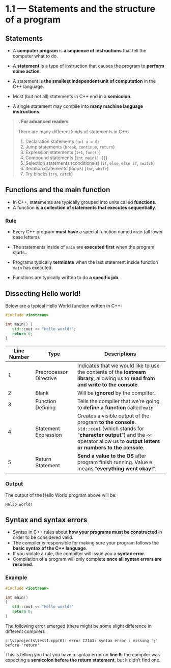 # 1.1 — Statements and the structure of a program

## Statements

- A **computer program** is **a sequence of instructions** that tell the computer what to do.

- A **statement** is a type of instruction that causes the program to **perform some action**.

- A statement is **the smallest independent unit of computation** in the C++ language.

- Most (but not all) statements in C++ end in a **semicolon**.

- A single statement may compile into **many machine language instructions**.

> 💡**For advanced readers**
>
> There are many different kinds of statements in C++:
>
> 1. Declaration statements (`int x = 0`)
> 2. Jump statements (`break`, `continue`, `return`)
> 3. Expression statements (`1+1`, `func()`)
> 4. Compound statements (`int main() {}`)
> 5. Selection statements (conditionals) (`if`, `else`, `else if`, `switch`)
> 6. Iteration statements (loops) (`for`, `while`)
> 7. Try blocks (`try`, `catch`)

## Functions and the main function

- In C++, statements are typically grouped into units called **functions**.
- A function is **a collection of statements that executes sequentially**.

### Rule

- Every C++ program **must have** a special function named `main` (all lower case letters).
- The statements inside of `main` are **executed first** when the program starts..

- Programs typically **terminate** when the last statement inside function `main` has executed.

- Functions are typically written to do **a specific job**.

## Dissecting Hello world!

Below are a typical Hello World function written in C++:

```cpp
#include <iostream>

int main() {
   std::cout << "Hello world!";
   return 0;
}
```

| Line Number | Type                   | Descriptions                                                 |
| ----------- | ---------------------- | ------------------------------------------------------------ |
| 1           | Preprocessor Directive | Indicates that we would like to use the contents of the **iostream library**, allowing us to **read from and write to the console**. |
| 2           | Blank                  | Will be **ignored** by the compilter.                        |
| 3           | Function Defining      | Tells the compiler that we’re going to **define a function** called `main` |
| 4           | Statement Expression   | Creates a visible output of the program **to the console**.<br />`std::cout` (which stands for “**character output**”) and the `<<` operator allow us to **output letters or numbers to the console**. |
| 5           | Return Statement       | **Send a value to the OS** after program finish running. Value `0` means “**everything went okay!**”. |

### Output

The output of the Hello World program above will be:

```
Hello world!
```

## Syntax and syntax errors

- Syntax in C++ rules about **how your programs must be constructed** in order to be considered valid. 
- The compiler is responsible for making sure your program follows the **basic syntax of the C++ language**.
- If you violate a rule, the compilter will issue you a **syntax error**.
- Compilation of a program will only complete **once all syntax errors are resolved**.

### Example

```cpp
#include <iostream>

int main()
{
   std::cout << "Hello world!"
   return 0;
}

```

The following error emerged (there might be some slight difference in different compiler):

```
c:\vcprojects\test1.cpp(6): error C2143: syntax error : missing ';' before 'return'
```

This is telling you that you have a syntax error on **line 6**: the compiler was expecting a **semicolon before the return statement**, but it didn’t find one.